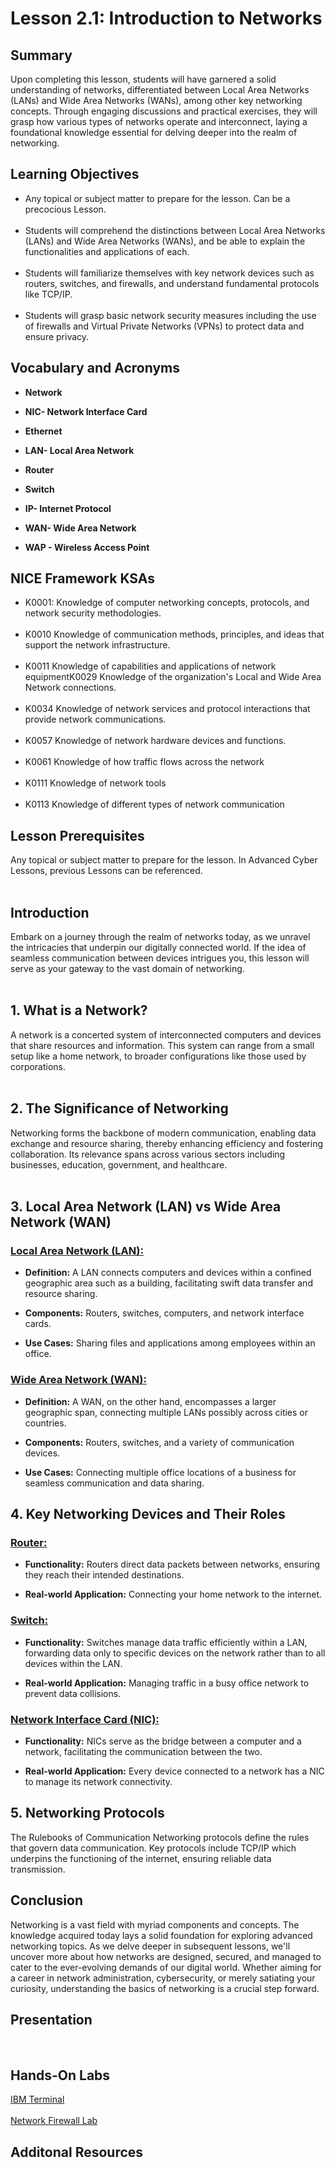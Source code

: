 <h1> Lesson 2.1: Introduction to Networks</h1>
<h2> Summary</h2>

<p1>Upon completing this lesson, students will have garnered a solid understanding of networks, differentiated between Local Area Networks (LANs) and Wide Area Networks (WANs), among other key networking concepts. Through engaging discussions and practical exercises, they will grasp how various types of networks operate and interconnect, laying a foundational knowledge essential for delving deeper into the realm of networking.</p1>
<br>

<h2>Learning Objectives</h2>
<ul>
<li>Any topical or subject matter to prepare for the lesson. Can be a precocious Lesson.</li>
  <br>
<li>Students will comprehend the distinctions between Local Area Networks (LANs) and Wide Area Networks (WANs), and be able to explain the functionalities and applications of each.</li><br>
  
<li>Students will familiarize themselves with key network devices such as routers, switches, and firewalls, and understand fundamental protocols like TCP/IP.</li><br>

<li>Students will grasp basic network security measures including the use of firewalls and Virtual Private Networks (VPNs) to protect data and ensure privacy.</li>
</ul>

<h2>Vocabulary and Acronyms</h2>

<ul>
<li>

  **Network**</li>
  
<li>

**NIC- Network Interface Card**</li>
  
<li>
  
**Ethernet**</li>
  
<li>
  
**LAN- Local Area Network**</li>
  
<li>
  
  **Router**</li>
  
<li>
  
 **Switch**</li>
  
<li>
  
  **IP- Internet Protocol**</li>
  
<li>
  
  **WAN- Wide Area Network**</li>
  
<li>
  
  **WAP - Wireless Access Point**</li>


</ul>

<h2>NICE Framework KSAs</h2>
<ul>
<li>K0001: Knowledge of computer networking concepts, protocols, and network security methodologies.</li>
<br>
<li>K0010	Knowledge of communication methods, principles, and ideas that support the network infrastructure.</li>
<br>
<li>K0011	Knowledge of capabilities and applications of network equipmentK0029	Knowledge of the organization's Local and Wide Area Network connections.</li>
<br>
<li>K0034	Knowledge of network services and protocol interactions that provide network communications.</li>
<br>
<li>K0057	Knowledge of network hardware devices and functions.</li>
<br>
<li>K0061	Knowledge of how traffic flows across the network</li>
<br>
<li>K0111	Knowledge of network tools</li>
<br>
<li>K0113	Knowledge of different types of network communication</li>
</ul>


<h2>Lesson Prerequisites</h2>
<p1> Any topical or subject matter to prepare for the lesson. In Advanced Cyber Lessons, previous Lessons can be referenced. </p1>
<br>
<br>

<h2>Introduction</h2>

<p1>Embark on a journey through the realm of networks today, as we unravel the intricacies that underpin our digitally connected world. If the idea of seamless communication between devices intrigues you, this lesson will serve as your gateway to the vast domain of networking.<br>
<br>

<h2>1. What is a Network?</h2>
A network is a concerted system of interconnected computers and devices that share resources and information. This system can range from a small setup like a home network, to broader configurations like those used by corporations. <br>
<br>
<h2>2. The Significance of Networking </h2>
Networking forms the backbone of modern communication, enabling data exchange and resource sharing, thereby enhancing efficiency and fostering collaboration. Its relevance spans across various sectors including businesses, education, government, and healthcare.<br>
<br>
<h2>3. Local Area Network (LAN) vs Wide Area Network (WAN)</h2>
<h3><ins>Local Area Network (LAN):</ins></h3>
<ul>
<li>
  
**Definition:** A LAN connects computers and devices within a confined geographic area such as a building, facilitating swift data transfer and resource sharing.</li>
<li>

  **Components:** Routers, switches, computers, and network interface cards.</li>
<li>
  
  **Use Cases:** Sharing files and applications among employees within an office.</li>
</ul>
<h3><ins>Wide Area Network (WAN):</ins></h3>
<ul>
<li>
  
  **Definition:** A WAN, on the other hand, encompasses a larger geographic span, connecting multiple LANs possibly across cities or countries.</li>
<li
  
  >**Components:** Routers, switches, and a variety of communication devices.</li>
<li>
  
  **Use Cases:** Connecting multiple office locations of a business for seamless communication and data sharing.</li>
</ul>

<h2>4. Key Networking Devices and Their Roles</h2>

<h3><ins>Router:</h3></ins>
  <ul>
<li
  
  **Functionality:** Routers direct data packets between networks, ensuring they reach their intended destinations.</li>
<li
  
  >**Real-world Application:** Connecting your home network to the internet.</li>
    </ul>
<h3><ins>Switch:</h3></ins>
  <ul>
<li>
  
  **Functionality:** Switches manage data traffic efficiently within a LAN, forwarding data only to specific devices on the network rather than to all devices within the LAN.</li>
<li>
  
  **Real-world Application:** Managing traffic in a busy office network to prevent data collisions.</li>
    </ul>
<h3><ins>Network Interface Card (NIC):</h3></ins>
  <ul>
<li>
  
  **Functionality:** NICs serve as the bridge between a computer and a network, facilitating the communication between the two.</li>
<li>
  
  **Real-world Application:** Every device connected to a network has a NIC to manage its network connectivity.</li>
</ul>


<h2> 5. Networking Protocols</h2>
The Rulebooks of Communication Networking protocols define the rules that govern data communication. Key protocols include TCP/IP which underpins the functioning of the internet, ensuring reliable data transmission.


  

<h2>Conclusion</h2>
<p1>Networking is a vast field with myriad components and concepts. The knowledge acquired today lays a solid foundation for exploring advanced networking topics. As we delve deeper in subsequent lessons, we'll uncover more about how networks are designed, secured, and managed to cater to the ever-evolving demands of our digital world. Whether aiming for a career in network administration, cybersecurity, or merely satiating your curiosity, understanding the basics of networking is a crucial step forward.
</p1>
<br>
 


<h2> Presentation</h2>
</a>
 <br>
<h2> Hands-On Labs</h2>
 <a href="https://docs.google.com/document/d/1yLGq8USTI75GX-amDo2TwL9NfopxmJF7/edit?usp=sharing&ouid=110228847857413878764&rtpof=true&sd=true">IBM Terminal</a><br>
 <br>
  <a href="https://docs.google.com/document/d/1Jt_YcKwCpGTetoe3vCMCxZQVR-trzNAWZlPgOt_f7QY/edit?usp=sharing">Network Firewall Lab</a>


<h2> Additonal Resources</h2>
<p1>

</p1>

